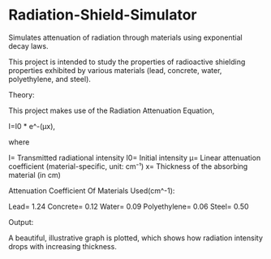 # Radiation-Shield-Simulator
Simulates attenuation of radiation through materials using exponential decay laws.

This project is intended to study the properties of radioactive shielding properties exhibited by various materials (lead, concrete, water, polyethylene, and steel).

Theory:

This project makes use of the Radiation Attenuation Equation, 

I=I0 * e^-(μx), 

where

I= Transmitted radiational intensity
I0= Initial intensity
μ= Linear attenuation coefficient (material-specific, unit: cm⁻¹)
x= Thickness of the absorbing material (in cm)

Attenuation Coefficient Of Materials Used(cm^-1):

Lead= 1.24
Concrete= 0.12
Water= 0.09
Polyethylene= 0.06
Steel= 0.50

Output:

A beautiful, illustrative graph is plotted, which shows how radiation intensity drops with increasing thickness.


